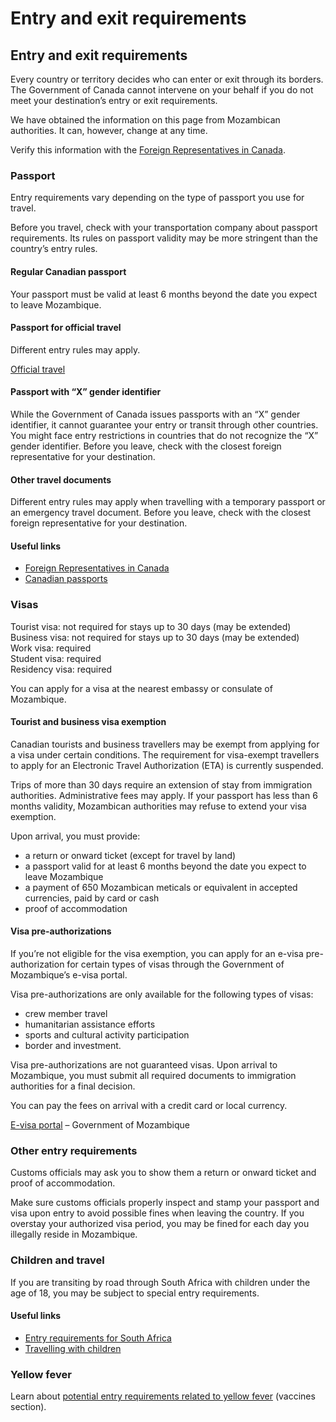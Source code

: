 # Entry and exit requirements

## Entry and exit requirements

Every country or territory decides who can enter or exit through its borders. The Government of Canada cannot intervene on your behalf if you do not meet your destination’s entry or exit requirements.

We have obtained the information on this page from Mozambican authorities. It can, however, change at any time.

Verify this information with the [Foreign Representatives in Canada](https://www.international.gc.ca/protocol-protocole/reps.aspx?lang=eng).

### Passport

Entry requirements vary depending on the type of passport you use for travel.

Before you travel, check with your transportation company about passport requirements. Its rules on passport validity may be more stringent than the country’s entry rules.

#### Regular Canadian passport

Your passport must be valid at least 6 months beyond the date you expect to leave Mozambique.

#### Passport for official travel

Different entry rules may apply.

[Official travel](https://www.canada.ca/en/immigration-refugees-citizenship/services/canadian-passports/official-travel.html)

#### Passport with “X” gender identifier

While the Government of Canada issues passports with an “X” gender identifier, it cannot guarantee your entry or transit through other countries. You might face entry restrictions in countries that do not recognize the “X” gender identifier. Before you leave, check with the closest foreign representative for your destination.

#### Other travel documents

Different entry rules may apply when travelling with a temporary passport or an emergency travel document. Before you leave, check with the closest foreign representative for your destination.

#### Useful links

* [Foreign Representatives in Canada](https://www.international.gc.ca/protocol-protocole/reps.aspx?lang=eng)
* [Canadian passports](http://www.canada.ca/passport)

### Visas

Tourist visa: not required for stays up to 30 days (may be extended)  
Business visa: not required for stays up to 30 days (may be extended)  
Work visa: required  
Student visa: required  
Residency visa: required

You can apply for a visa at the nearest embassy or consulate of Mozambique.

#### Tourist and business visa exemption

Canadian tourists and business travellers may be exempt from applying for a visa under certain conditions. The requirement for visa-exempt travellers to apply for an Electronic Travel Authorization (ETA) is currently suspended.

Trips of more than 30 days require an extension of stay from immigration authorities. Administrative fees may apply. If your passport has less than 6 months validity, Mozambican authorities may refuse to extend your visa exemption.

Upon arrival, you must provide:

* a return or onward ticket (except for travel by land)
* a passport valid for at least 6 months beyond the date you expect to leave Mozambique
* a payment of 650 Mozambican meticals or equivalent in accepted currencies, paid by card or cash
* proof of accommodation

#### Visa pre-authorizations

If you’re not eligible for the visa exemption, you can apply for an e-visa pre-authorization for certain types of visas through the Government of Mozambique’s e-visa portal.

Visa pre-authorizations are only available for the following types of visas:

* crew member travel
* humanitarian assistance efforts
* sports and cultural activity participation
* border and investment.

Visa pre-authorizations are not guaranteed visas. Upon arrival to Mozambique, you must submit all required documents to immigration authorities for a final decision.

You can pay the fees on arrival with a credit card or local currency.

[E-visa portal](https://evisa.gov.mz/) – Government of Mozambique

### Other entry requirements

Customs officials may ask you to show them a return or onward ticket and proof of accommodation.

Make sure customs officials properly inspect and stamp your passport and visa upon entry to avoid possible fines when leaving the country. If you overstay your authorized visa period, you may be fined for each day you illegally reside in Mozambique.

### Children and travel

If you are transiting by road through South Africa with children under the age of 18, you may be subject to special entry requirements.

#### Useful links

* [Entry requirements for South Africa](https://travel.gc.ca/destinations/south-africa#entryexit)
* [Travelling with children](http://travel.gc.ca/travelling/children)

### Yellow fever

Learn about [potential entry requirements related to yellow fever](#health) (vaccines section).